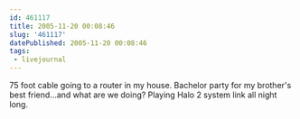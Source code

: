 ```yaml
---
id: 461117
title: 2005-11-20 00:08:46
slug: '461117'
datePublished: 2005-11-20 00:08:46
tags:
 - livejournal
---
```


75 foot cable going to a router in my house. Bachelor party for my brother's best friend...and what are we doing? Playing Halo 2 system link all night long.
